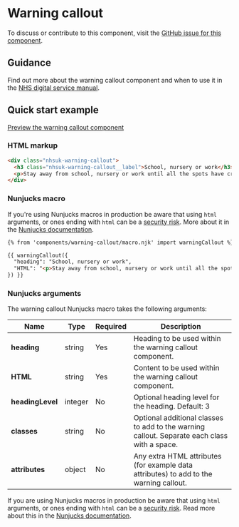 # Warning callout

To discuss or contribute to this component, visit the [GitHub issue for this component](https://github.com/nhsuk/nhsuk-frontend/issues/180).

## Guidance

Find out more about the warning callout component and when to use it in the [NHS digital service manual](https://beta.nhs.uk/service-manual/styles-components-patterns/warning-callout).

## Quick start example

[Preview the warning callout component](https://nhsuk.github.io/nhsuk-frontend/components/warning-callout/index.html)

### HTML markup

```html
<div class="nhsuk-warning-callout">
  <h3 class="nhsuk-warning-callout__label">School, nursery or work</h3>
  <p>Stay away from school, nursery or work until all the spots have crusted over. This is usually 5 days after the spots first appeared.</p>
</div>
```

### Nunjucks macro

If you're using Nunjucks macros in production be aware that using `html` arguments, or ones ending with `html` can be a [security risk](https://en.wikipedia.org/wiki/Cross-site_scripting). More about it in the [Nunjucks documentation](https://mozilla.github.io/nunjucks/api.html#user-defined-templates-warning).

```html
{% from 'components/warning-callout/macro.njk' import warningCallout %}

{{ warningCallout({
  "heading": "School, nursery or work",
  "HTML": "<p>Stay away from school, nursery or work until all the spots have crusted over. This is usually 5 days after the spots first appeared.</p>"
}) }}
```

### Nunjucks arguments

The warning callout Nunjucks macro takes the following arguments:

| Name                | Type     | Required  | Description  |
| --------------------|----------|-----------|--------------|
| **heading**             | string   | Yes       | Heading to be used within the warning callout component. |
| **HTML**                | string   | Yes       | Content to be used within the warning callout component. |
| **headingLevel**        | integer  | No        | Optional heading level for the  heading. Default: 3 |
| **classes**             | string   | No        | Optional additional classes to add to the warning callout. Separate each class with a space. |
| **attributes**          | object   | No        | Any extra HTML attributes (for example data attributes) to add to the warning callout. |

If you are using Nunjucks macros in production be aware that using `html` arguments, or ones ending with `html` can be a [security risk](https://developer.mozilla.org/en-US/docs/Glossary/Cross-site_scripting). Read more about this in the [Nunjucks documentation](https://mozilla.github.io/nunjucks/api.html#user-defined-templates-warning).
